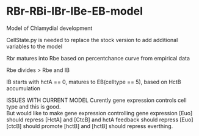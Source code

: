 # RBr-RBi-IBr-IBe-EB-model
Model of Chlamydial development

CellState.py is needed to replace the stock version to add additional variables to the model

Rbr matures into Rbe based on percentchance curve from empirical data

Rbe divides > Rbe and IB

IB starts with hctA == 0, matures to EB(celltype == 5), based on HctB accumulation                 
      
ISSUES WITH CURRENT MODEL
Curently gene expression controls cell type and this is good.  
But would like to make gene expression controlling gene expression 
[Euo] should repress [HctA] and [CtcB] and hctA feedback should repress [Euo]
[ctcB] should promote [hctB] and [hctB] should repress everthing.

